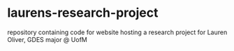 # laurens-research-project
repository containing code for website hosting a research project for Lauren Oliver, GDES major @ UofM
